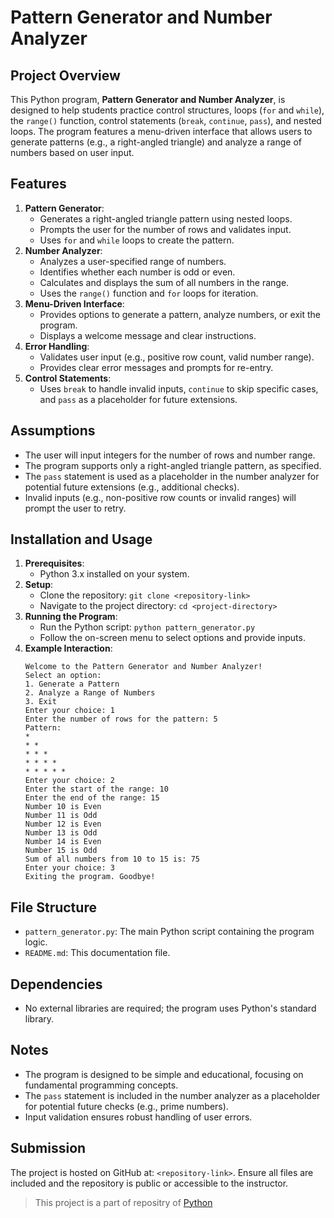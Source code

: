 # Pattern Generator and Number Analyzer

## Project Overview
This Python program, **Pattern Generator and Number Analyzer**, is designed to help students practice control structures, loops (`for` and `while`), the `range()` function, control statements (`break`, `continue`, `pass`), and nested loops. The program features a menu-driven interface that allows users to generate patterns (e.g., a right-angled triangle) and analyze a range of numbers based on user input.

## Features
1. **Pattern Generator**:
   - Generates a right-angled triangle pattern using nested loops.
   - Prompts the user for the number of rows and validates input.
   - Uses `for` and `while` loops to create the pattern.
2. **Number Analyzer**:
   - Analyzes a user-specified range of numbers.
   - Identifies whether each number is odd or even.
   - Calculates and displays the sum of all numbers in the range.
   - Uses the `range()` function and `for` loops for iteration.
3. **Menu-Driven Interface**:
   - Provides options to generate a pattern, analyze numbers, or exit the program.
   - Displays a welcome message and clear instructions.
4. **Error Handling**:
   - Validates user input (e.g., positive row count, valid number range).
   - Provides clear error messages and prompts for re-entry.
5. **Control Statements**:
   - Uses `break` to handle invalid inputs, `continue` to skip specific cases, and `pass` as a placeholder for future extensions.

## Assumptions
- The user will input integers for the number of rows and number range.
- The program supports only a right-angled triangle pattern, as specified.
- The `pass` statement is used as a placeholder in the number analyzer for potential future extensions (e.g., additional checks).
- Invalid inputs (e.g., non-positive row counts or invalid ranges) will prompt the user to retry.

## Installation and Usage
1. **Prerequisites**:
   - Python 3.x installed on your system.
2. **Setup**:
   - Clone the repository: `git clone <repository-link>`
   - Navigate to the project directory: `cd <project-directory>`
3. **Running the Program**:
   - Run the Python script: `python pattern_generator.py`
   - Follow the on-screen menu to select options and provide inputs.
4. **Example Interaction**:
   ```
   Welcome to the Pattern Generator and Number Analyzer!
   Select an option:
   1. Generate a Pattern
   2. Analyze a Range of Numbers
   3. Exit
   Enter your choice: 1
   Enter the number of rows for the pattern: 5
   Pattern:
   *
   * *
   * * *
   * * * *
   * * * * *
   Enter your choice: 2
   Enter the start of the range: 10
   Enter the end of the range: 15
   Number 10 is Even
   Number 11 is Odd
   Number 12 is Even
   Number 13 is Odd
   Number 14 is Even
   Number 15 is Odd
   Sum of all numbers from 10 to 15 is: 75
   Enter your choice: 3
   Exiting the program. Goodbye!
   ```

## File Structure
- `pattern_generator.py`: The main Python script containing the program logic.
- `README.md`: This documentation file.

## Dependencies
- No external libraries are required; the program uses Python's standard library.

## Notes
- The program is designed to be simple and educational, focusing on fundamental programming concepts.
- The `pass` statement is included in the number analyzer as a placeholder for potential future checks (e.g., prime numbers).
- Input validation ensures robust handling of user errors.

## Submission
The project is hosted on GitHub at: `<repository-link>`. Ensure all files are included and the repository is public or accessible to the instructor.

<blockquote>
    This project is a part of repositry of
    <a href="https://github.com/Prath-code/Python">Python</a>
</blockquote>
